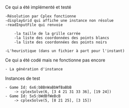 Ce qui a été implémenté et testé

	-Résolution par Cplex fonctionne
	-displayGrid qui affiche une instance non résolue
	-readInputFile qui renvoie

		-la taille de la grille carrée
		-la liste des coordonnées des points blancs
		-la liste des coordonnées des points noirs

	-L'heuristique (dans un fichier à part pour l'instant)

Ce qui a été codé mais ne fonctionne pas encore

	- La génération d'instance

Instances de test 

	- Game Id: 6x6:bBBnWaBbWfBaBbB
		-> cplexSolve(6, [3 4 21 31 33 36], [19 24])
	- Game Id: 5x5:bWdBfWeBcB
		-> cplexSolve(5, [8 21 25], [3 15])